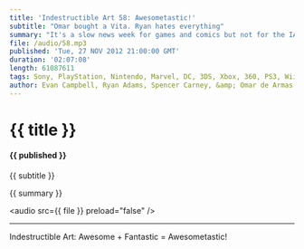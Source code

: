 ```yaml
---
title: 'Indestructible Art 58: Awesometastic!'
subtitle: "Omar bought a Vita. Ryan hates everything"
summary: "It's a slow news week for games and comics but not for the IA crew. Omar buys a Vita and then asks what the deal is with Superman being weak to magic. Ryan gets excited about the new ongoing Marvel Now Wolverine book and has an interesting experience with The Waking Dead game. Spencer breaks into Curiosity and provides some insight on the Hulk's personality. It all get's wrapped up with a strange revisit to Bioshock 2 and picks of the week."
file: /audio/58.mp3
published: 'Tue, 27 NOV 2012 21:00:00 GMT'
duration: '02:07:08'
length: 61087611
tags: Sony, PlayStation, Nintendo, Marvel, DC, 3DS, Xbox, 360, PS3, Wii U, PSN, XBLA, Video Games, Comics, Games, Indestructible Art, Walking Dead, Resident Evil, Hulk, Double Fine, Wolverine, Assassins Creed 3, AR, Molyneux
author: Evan Campbell, Ryan Adams, Spencer Carney, &amp; Omar de Armas
---
```


# {{ title }}

#### {{ published }}

{{ subtitle }}  
  
{{ summary }}  

<audio src={{ file }} preload="false" />

- - -

Indestructible Art: Awesome + Fantastic = Awesometastic!